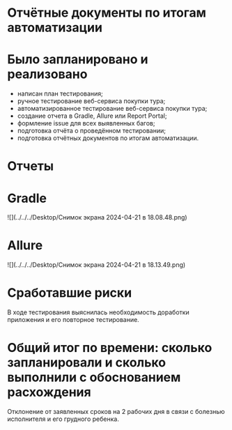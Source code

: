 # Отчётные документы по итогам автоматизации
# Было запланировано и реализовано
- написан план тестирования;
- ручное тестирование веб-сервиса покупки тура;
- автоматизированное тестирование веб-сервиса покупки тура;
- создание отчета в Gradle, Allure или Report Portal;
- формление issue для всех выявленных багов;
- подготовка отчёта о проведённом тестировании;
- подготовка отчётных документов по итогам автоматизации.
# Отчеты
# Gradle
![](../../../Desktop/Снимок экрана 2024-04-21 в 18.08.48.png)
# Allure
![](../../../Desktop/Снимок экрана 2024-04-21 в 18.13.49.png)
# Сработавшие риски
В ходе тестирования выяснилась необходимость доработки приложения и его повторное тестирование.
# Общий итог по времени: сколько запланировали и сколько выполнили с обоснованием расхождения
Отклонение от заявленных сроков на 2 рабочих дня в связи с болезнью исполнителя и его грудного ребенка.
